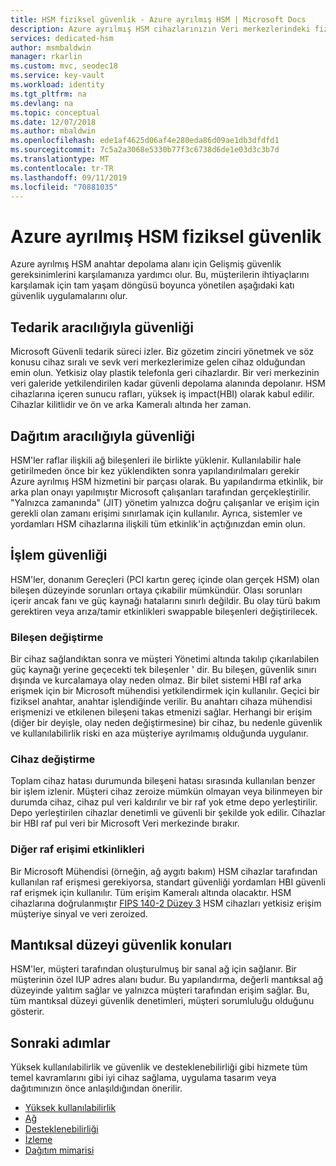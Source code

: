 ```yaml
---
title: HSM fiziksel güvenlik - Azure ayrılmış HSM | Microsoft Docs
description: Azure ayrılmış HSM cihazlarınızın Veri merkezlerindeki fiziksel güvenliği hakkında bilgi
services: dedicated-hsm
author: msmbaldwin
manager: rkarlin
ms.custom: mvc, seodec18
ms.service: key-vault
ms.workload: identity
ms.tgt_pltfrm: na
ms.devlang: na
ms.topic: conceptual
ms.date: 12/07/2018
ms.author: mbaldwin
ms.openlocfilehash: ede1af4625d06af4e280eda86d09ae1db3dfdfd1
ms.sourcegitcommit: 7c5a2a3068e5330b77f3c6738d6de1e03d3c3b7d
ms.translationtype: MT
ms.contentlocale: tr-TR
ms.lasthandoff: 09/11/2019
ms.locfileid: "70881035"
---
```

# <a name="azure-dedicated-hsm-physical-security"></a>Azure ayrılmış HSM fiziksel güvenlik

Azure ayrılmış HSM anahtar depolama alanı için Gelişmiş güvenlik gereksinimlerini karşılamanıza yardımcı olur. Bu, müşterilerin ihtiyaçlarını karşılamak için tam yaşam döngüsü boyunca yönetilen aşağıdaki katı güvenlik uygulamalarını olur.

## <a name="security-through-procurement"></a>Tedarik aracılığıyla güvenliği

Microsoft Güvenli tedarik süreci izler. Biz gözetim zinciri yönetmek ve söz konusu cihaz sıralı ve sevk veri merkezlerimize gelen cihaz olduğundan emin olun. Yetkisiz olay plastik telefonla geri cihazlardır. Bir veri merkezinin veri galeride yetkilendirilen kadar güvenli depolama alanında depolanır.  HSM cihazlarına içeren sunucu rafları, yüksek iş impact(HBI) olarak kabul edilir. Cihazlar kilitlidir ve ön ve arka Kameralı altında her zaman.

## <a name="security-through-deployment"></a>Dağıtım aracılığıyla güvenliği

HSM'ler raflar ilişkili ağ bileşenleri ile birlikte yüklenir. Kullanılabilir hale getirilmeden önce bir kez yüklendikten sonra yapılandırılmaları gerekir Azure ayrılmış HSM hizmetini bir parçası olarak. Bu yapılandırma etkinlik, bir arka plan onayı yapılmıştır Microsoft çalışanları tarafından gerçekleştirilir. "Yalnızca zamanında" (JIT) yönetim yalnızca doğru çalışanlar ve erişim için gerekli olan zamanı erişimi sınırlamak için kullanılır. Ayrıca, sistemler ve yordamları HSM cihazlarına ilişkili tüm etkinlik'in açtığınızdan emin olun.

## <a name="security-in-operations"></a>İşlem güvenliği

HSM'ler, donanım Gereçleri (PCI kartın gereç içinde olan gerçek HSM) olan bileşen düzeyinde sorunları ortaya çıkabilir mümkündür. Olası sorunları içerir ancak fanı ve güç kaynağı hatalarını sınırlı değildir. Bu olay türü bakım gerektiren veya arıza/tamir etkinlikleri swappable bileşenleri değiştirilecek.

### <a name="component-replacement"></a>Bileşen değiştirme

Bir cihaz sağlandıktan sonra ve müşteri Yönetimi altında takılıp çıkarılabilen güç kaynağı yerine geçecekti tek bileşenler ' dir. Bu bileşen, güvenlik sınırı dışında ve kurcalamaya olay neden olmaz. Bir bilet sistemi HBI raf arka erişmek için bir Microsoft mühendisi yetkilendirmek için kullanılır. Geçici bir fiziksel anahtar, anahtar işlendiğinde verilir. Bu anahtarı cihaza mühendisi erişmenizi ve etkilenen bileşeni takas etmenizi sağlar. Herhangi bir erişim (diğer bir deyişle, olay neden değiştirmesine) bir cihaz, bu nedenle güvenlik ve kullanılabilirlik riski en aza müşteriye ayrılmamış olduğunda uygulanır.  

### <a name="device-replacement"></a>Cihaz değiştirme

Toplam cihaz hatası durumunda bileşeni hatası sırasında kullanılan benzer bir işlem izlenir. Müşteri cihaz zeroize mümkün olmayan veya bilinmeyen bir durumda cihaz, cihaz pul veri kaldırılır ve bir raf yok etme depo yerleştirilir. Depo yerleştirilen cihazlar denetimli ve güvenli bir şekilde yok edilir. Cihazlar bir HBI raf pul veri bir Microsoft Veri merkezinde bırakır.

### <a name="other-rack-access-activities"></a>Diğer raf erişimi etkinlikleri

Bir Microsoft Mühendisi (örneğin, ağ aygıtı bakım) HSM cihazlar tarafından kullanılan raf erişmesi gerekiyorsa, standart güvenliği yordamları HBI güvenli raf erişmek için kullanılır. Tüm erişim Kameralı altında olacaktır. HSM cihazlarına doğrulanmıştır [FIPS 140-2 Düzey 3](https://nvlpubs.nist.gov/nistpubs/FIPS/NIST.FIPS.140-2.pdf) HSM cihazları yetkisiz erişim müşteriye sinyal ve veri zeroized.

## <a name="logical-level-security-considerations"></a>Mantıksal düzeyi güvenlik konuları

HSM'ler, müşteri tarafından oluşturulmuş bir sanal ağ için sağlanır. Bir müşterinin özel IUP adres alanı budur.  Bu yapılandırma, değerli mantıksal ağ düzeyinde yalıtım sağlar ve yalnızca müşteri tarafından erişim sağlar. Bu, tüm mantıksal düzeyi güvenlik denetimleri, müşteri sorumluluğu olduğunu gösterir.

## <a name="next-steps"></a>Sonraki adımlar

Yüksek kullanılabilirlik ve güvenlik ve desteklenebilirliği gibi hizmete tüm temel kavramlarını gibi iyi cihaz sağlama, uygulama tasarım veya dağıtımınızın önce anlaşıldığından önerilir.

* [Yüksek kullanılabilirlik](high-availability.md)
* [Ağ](networking.md)
* [Desteklenebilirliği](supportability.md)
* [İzleme](monitoring.md)
* [Dağıtım mimarisi](deployment-architecture.md)